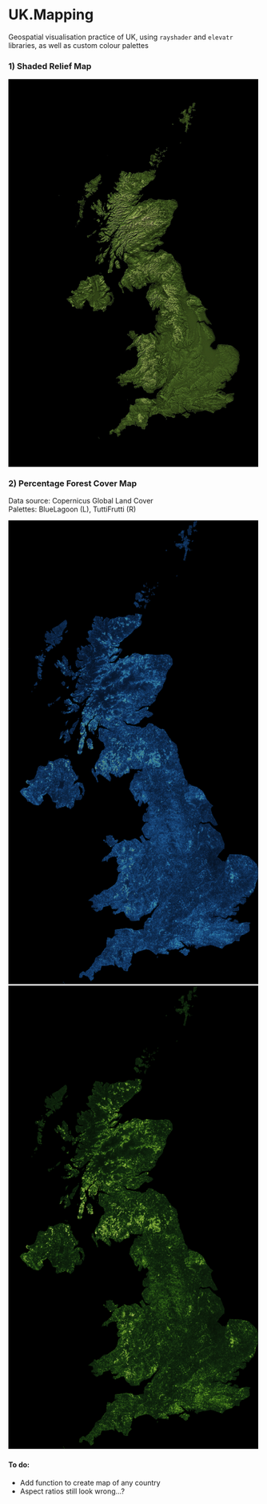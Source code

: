 # UK.Mapping
Geospatial visualisation practice of UK, using `rayshader` and `elevatr` libraries, as well as custom colour palettes

### 1) Shaded Relief Map

<img src="https://github.com/dougaltoms/National-Relief-Maps/blob/main/uk_hillshade_green.jpeg?raw=true" width="500" align="middle">


### 2) Percentage Forest Cover Map
Data source: Copernicus Global Land Cover <br>
Palettes: BlueLagoon (L), TuttiFrutti (R)

<p float="left">
  <img src="https://github.com/dougaltoms/National-Relief-Maps/blob/main/uk_forest_cover_blue.png?raw=true" width="500" />
  <img src="https://github.com/dougaltoms/National-Relief-Maps/blob/main/uk_forest_cover_green.png?raw=true" width="500" /> 
</p>


#### To do:
- Add function to create map of any country
- Aspect ratios still look wrong...?
